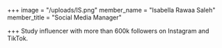 +++
image = "/uploads/IS.png"
member_name = "Isabella Rawaa Saleh"
member_title = "Social Media Manager"

+++
Study influencer with more than 600k followers on Instagram and TikTok.
